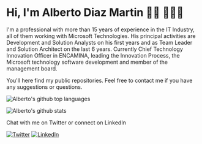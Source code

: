 # Hi, I'm Alberto Diaz Martin 👋🏽 👨🏽‍💻

I'm a professional with more than 15 years of experience in the IT Industry, all of them working with Microsoft Technologies. His principal activities are Development and Solution Analysts on his first years and as Team Leader and Solution Architect on the last 6 years. Currently Chief Technology Innovation Officer in ENCAMINA, leading the Innovation Process, the Microsoft technology software development and member of the management board.  

You'll here find my public repositories. Feel free to contact me if you have any suggestions or questions.

![Alberto's github top languages](https://github-readme-stats.vercel.app/api/top-langs/?username=adiazcan&show_icons=true)

![Alberto's github stats](https://github-readme-stats.vercel.app/api?username=adiazcan&show_icons=true)

Chat with me on Twitter or connect on LinkedIn
<p align="left">
	<a href="https://twitter.com/adiazcan"><img src="https://img.shields.io/twitter/follow/adiazcan?label=Twitter&style=social" alt="Twitter"></a>
	<a href="https://www.linkedin.com/in/albertodiazmartin"><img src="https://img.shields.io/badge/LinkedIn--_.svg?style=social&logo=linkedin" alt="LinkedIn"></a>
</p>

<!--
**LucioMSP/LucioMSP** is a ✨ _special_ ✨ repository because its `README.md` (this file) appears on your GitHub profile.

Here are some ideas to get you started:

- 🔭 I’m currently working on ...
- 🌱 I’m currently learning ...
- 👯 I’m looking to collaborate on ...
- 🤔 I’m looking for help with ...
- 💬 Ask me about ...
- 📫 How to reach me: ...
- 😄 Pronouns: ...
- ⚡ Fun fact: ...
-->
